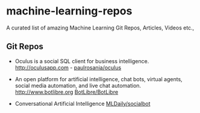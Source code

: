# machine-learning-repos
A curated list of amazing Machine Learning Git Repos, Articles, Videos etc.,

## Git Repos

-  Oculus is a social SQL client for business intelligence. http://oculusapp.com - [paulrosania/oculus](https://github.com/paulrosania/oculus)

-  An open platform for artificial intelligence, chat bots, virtual agents, social media automation, and live chat automation. http://www.botlibre.org [BotLibre/BotLibre](https://github.com/BotLibre/BotLibre)

-  Conversational Artificial Intelligence [MLDaily/socialbot](https://github.com/MLDaily/socialbot)